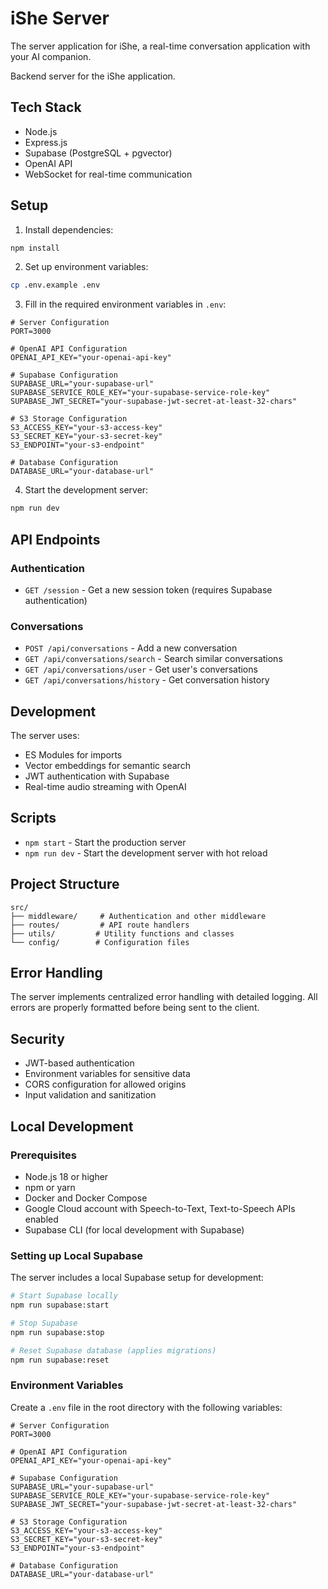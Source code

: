 # iShe Server

The server application for iShe, a real-time conversation application with your AI companion.

Backend server for the iShe application.

## Tech Stack

- Node.js
- Express.js
- Supabase (PostgreSQL + pgvector)
- OpenAI API
- WebSocket for real-time communication

## Setup

1. Install dependencies:
```bash
npm install
```

2. Set up environment variables:
```bash
cp .env.example .env
```

3. Fill in the required environment variables in `.env`:
```
# Server Configuration
PORT=3000

# OpenAI API Configuration
OPENAI_API_KEY="your-openai-api-key"

# Supabase Configuration
SUPABASE_URL="your-supabase-url"
SUPABASE_SERVICE_ROLE_KEY="your-supabase-service-role-key"
SUPABASE_JWT_SECRET="your-supabase-jwt-secret-at-least-32-chars"

# S3 Storage Configuration
S3_ACCESS_KEY="your-s3-access-key"
S3_SECRET_KEY="your-s3-secret-key"
S3_ENDPOINT="your-s3-endpoint"

# Database Configuration
DATABASE_URL="your-database-url"
```

4. Start the development server:
```bash
npm run dev
```

## API Endpoints

### Authentication
- `GET /session` - Get a new session token (requires Supabase authentication)

### Conversations
- `POST /api/conversations` - Add a new conversation
- `GET /api/conversations/search` - Search similar conversations
- `GET /api/conversations/user` - Get user's conversations
- `GET /api/conversations/history` - Get conversation history

## Development

The server uses:
- ES Modules for imports
- Vector embeddings for semantic search
- JWT authentication with Supabase
- Real-time audio streaming with OpenAI

## Scripts

- `npm start` - Start the production server
- `npm run dev` - Start the development server with hot reload

## Project Structure

```
src/
├── middleware/     # Authentication and other middleware
├── routes/         # API route handlers
├── utils/         # Utility functions and classes
└── config/        # Configuration files
```

## Error Handling

The server implements centralized error handling with detailed logging. All errors are properly formatted before being sent to the client.

## Security

- JWT-based authentication
- Environment variables for sensitive data
- CORS configuration for allowed origins
- Input validation and sanitization 

## Local Development

### Prerequisites

- Node.js 18 or higher
- npm or yarn
- Docker and Docker Compose
- Google Cloud account with Speech-to-Text, Text-to-Speech APIs enabled
- Supabase CLI (for local development with Supabase)

### Setting up Local Supabase

The server includes a local Supabase setup for development:

```bash
# Start Supabase locally
npm run supabase:start

# Stop Supabase
npm run supabase:stop

# Reset Supabase database (applies migrations)
npm run supabase:reset
```

### Environment Variables

Create a `.env` file in the root directory with the following variables:

```
# Server Configuration
PORT=3000

# OpenAI API Configuration
OPENAI_API_KEY="your-openai-api-key"

# Supabase Configuration
SUPABASE_URL="your-supabase-url"
SUPABASE_SERVICE_ROLE_KEY="your-supabase-service-role-key"
SUPABASE_JWT_SECRET="your-supabase-jwt-secret-at-least-32-chars"

# S3 Storage Configuration
S3_ACCESS_KEY="your-s3-access-key"
S3_SECRET_KEY="your-s3-secret-key"
S3_ENDPOINT="your-s3-endpoint"

# Database Configuration
DATABASE_URL="your-database-url"
``` 